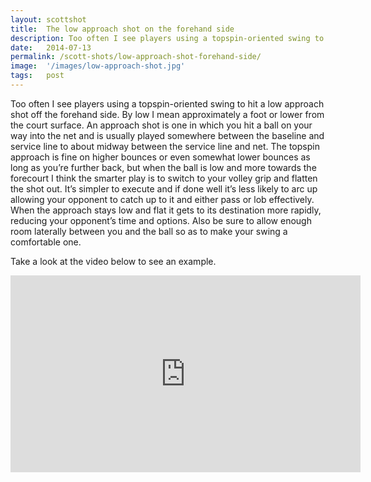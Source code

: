 ```yaml
---
layout: scottshot
title:  The low approach shot on the forehand side
description: Too often I see players using a topspin-oriented swing to hit a low approach shot off the forehand side...
date:   2014-07-13
permalink: /scott-shots/low-approach-shot-forehand-side/
image:  '/images/low-approach-shot.jpg'
tags:   post
---
```


Too often I see players using a topspin-oriented swing to hit a low approach shot off the forehand side. By low I mean approximately a foot or lower from the court surface. An approach shot is one in which you hit a ball on your way into the net and is usually played somewhere between the baseline and service line to about midway between the service line and net. The topspin approach is fine on higher bounces or even somewhat lower bounces as long as you’re further back, but when the ball is low and more towards the forecourt I think the smarter play is to switch to your volley grip and flatten the shot out. It’s simpler to execute and if done well it’s less likely to arc up allowing your opponent to catch up to it and either pass or lob effectively. When the approach stays low and flat it gets to its destination more rapidly, reducing your opponent’s time and options. Also be sure to allow enough room laterally between you and the ball so as to make your swing a comfortable one.

Take a look at the video below to see an example.

<iframe width="560" height="315" src="https://www.youtube.com/embed/NZv-CWXHvB4" title="YouTube video player" frameborder="0" allow="accelerometer; autoplay; clipboard-write; encrypted-media; gyroscope; picture-in-picture" allowfullscreen></iframe>
